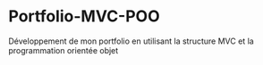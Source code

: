 # Portfolio-MVC-POO
Développement de mon portfolio en utilisant la structure MVC et la programmation orientée objet
